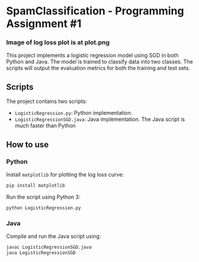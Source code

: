 # SpamClassification - Programming Assignment #1
### Image of log loss plot is at plot.png

This project implements a logistic regression model using SGD in both Python and Java. The model is trained to classify data into two classes. The scripts will output the evaluation metrics for both the training and test sets.

## Scripts

The project contains two scripts:
- `LogisticRegression.py`: Python implementation.
- `LogisticRegressionSGD.java`: Java implementation. The Java script is much faster than Python

## How to use

### Python

Install `matplotlib` for plotting the log loss curve:

```bash
pip install matplotlib
```

Run the script using Python 3:

```bash
python LogisticRegression.py
```

### Java

Compile and run the Java script using:

```bash
javac LogisticRegressionSGD.java
java LogisticRegressionSGD
```
